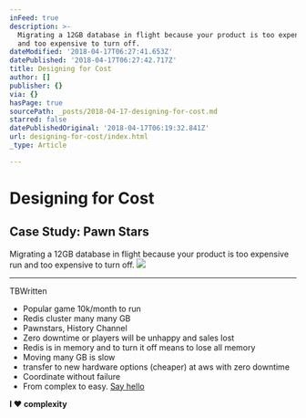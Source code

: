 ```yaml
---
inFeed: true
description: >-
  Migrating a 12GB database in flight because your product is too expensive run
  and too expensive to turn off. 
dateModified: '2018-04-17T06:27:41.653Z'
datePublished: '2018-04-17T06:27:42.717Z'
title: Designing for Cost
author: []
publisher: {}
via: {}
hasPage: true
sourcePath: _posts/2018-04-17-designing-for-cost.md
starred: false
datePublishedOriginal: '2018-04-17T06:19:32.841Z'
url: designing-for-cost/index.html
_type: Article

---
```

# Designing for Cost

## Case Study: Pawn Stars

Migrating a 12GB database in flight because your product is too expensive run and too expensive to turn off. ![](https://the-grid-user-content.s3-us-west-2.amazonaws.com/3cdf6f83-1992-4a5f-9fb8-d0b338b938f0.png)

---

TBWritten

* Popular game 10k/month to run
* Redis cluster many many GB
* Pawnstars, History Channel 
* Zero downtime or players will be unhappy and sales lost
* Redis is in memory and to turn it off means to lose all memory 
* Moving many GB is slow
* transfer to new hardware options (cheaper) at aws with zero downtime
* Coordinate without failure
* From complex to easy.
[Say hello][0]

**I ♥ complexity**

[0]: http://tiny.cc/hello-daniel